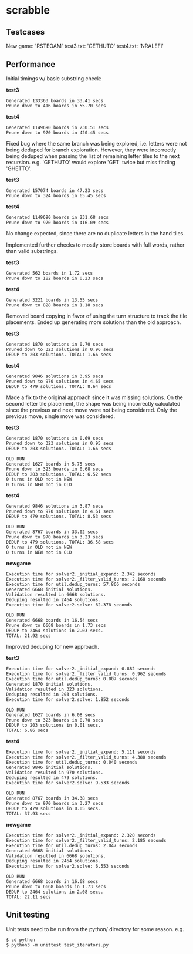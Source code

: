 # scrabble


## Testcases

New game: 'RSTEOAM'
test3.txt: 'GETHUTO'
test4.txt: 'NRALEFI'

## Performance

Initial timings w/ basic substring check:

**test3**

```
Generated 133363 boards in 33.41 secs
Prune down to 416 boards in 55.70 secs
```

**test4**

```
Generated 1149690 boards in 230.51 secs
Prune down to 970 boards in 420.45 secs
```

Fixed bug where the same branch was being explored, i.e. letters were not being deduped for branch exploration. However, they were incorrectly being deduped when passing the list of remaining letter tiles to the next recursion. e.g. 'GETHUTO' would explore 'GET' twice but miss finding 'GHETTO'.

**test3**

```
Generated 157074 boards in 47.23 secs
Prune down to 324 boards in 65.45 secs
```

**test4**

```
Generated 1149690 boards in 231.68 secs
Prune down to 970 boards in 416.09 secs
```

No change expected, since there are no duplicate letters in the hand tiles.

Implemented further checks to mostly store boards with full words, rather than valid substrings.

**test3**

```
Generated 562 boards in 1.72 secs
Prune down to 182 boards in 0.23 secs
```

**test4**

```
Generated 3221 boards in 13.55 secs
Prune down to 828 boards in 1.18 secs
```

Removed board copying in favor of using the turn structure to track the tile placements. Ended up generating more solutions than the old approach.

**test3**

```
Generated 1870 solutions in 0.70 secs
Pruned down to 323 solutions in 0.96 secs
DEDUP to 203 solutions. TOTAL: 1.66 secs
```

**test4**

```
Generated 9846 solutions in 3.95 secs
Pruned down to 970 solutions in 4.65 secs
DEDUP to 479 solutions. TOTAL: 8.64 secs
```

Made a fix to the original approach since it was missing solutions. On the second letter tile placement, the shape was being incorrectly calculated since the previous and next move were not being considered. Only the previous move, single move was considered.

**test3**

```
Generated 1870 solutions in 0.69 secs
Pruned down to 323 solutions in 0.95 secs
DEDUP to 203 solutions. TOTAL: 1.66 secs

OLD RUN
Generated 1627 boards in 5.75 secs
Prune down to 323 boards in 0.68 secs
DEDUP to 203 solutions. TOTAL: 6.52 secs
0 turns in OLD not in NEW
0 turns in NEW not in OLD
```

**test4**

```
Generated 9846 solutions in 3.87 secs
Pruned down to 970 solutions in 4.61 secs
DEDUP to 479 solutions. TOTAL: 8.53 secs

OLD RUN
Generated 8767 boards in 33.02 secs
Prune down to 970 boards in 3.23 secs
DEDUP to 479 solutions. TOTAL: 36.58 secs
0 turns in OLD not in NEW
0 turns in NEW not in OLD
```

**newgame**

```
Execution time for solver2._initial_expand: 2.342 seconds
Execution time for solver2._filter_valid_turns: 2.168 seconds
Execution time for util.dedup_turns: 57.866 seconds
Generated 6668 initial solutions.
Validation resulted in 6668 solutions.
Deduping resulted in 2464 solutions.
Execution time for solver2.solve: 62.378 seconds

OLD RUN
Generated 6668 boards in 16.54 secs
Prune down to 6668 boards in 1.73 secs
DEDUP to 2464 solutions in 2.03 secs.
TOTAL: 21.92 secs
```

Improved deduping for new approach.

**test3**

```
Execution time for solver2._initial_expand: 0.882 seconds
Execution time for solver2._filter_valid_turns: 0.962 seconds
Execution time for util.dedup_turns: 0.007 seconds
Generated 1870 initial solutions.
Validation resulted in 323 solutions.
Deduping resulted in 203 solutions.
Execution time for solver2.solve: 1.852 seconds

OLD RUN
Generated 1627 boards in 6.08 secs
Prune down to 323 boards in 0.70 secs
DEDUP to 203 solutions in 0.01 secs.
TOTAL: 6.86 secs
```

**test4**

```
Execution time for solver2._initial_expand: 5.111 seconds
Execution time for solver2._filter_valid_turns: 4.380 seconds
Execution time for util.dedup_turns: 0.040 seconds
Generated 9846 initial solutions.
Validation resulted in 970 solutions.
Deduping resulted in 479 solutions.
Execution time for solver2.solve: 9.533 seconds

OLD RUN
Generated 8767 boards in 34.38 secs
Prune down to 970 boards in 3.27 secs
DEDUP to 479 solutions in 0.05 secs.
TOTAL: 37.93 secs
```

**newgame**

```
Execution time for solver2._initial_expand: 2.320 seconds
Execution time for solver2._filter_valid_turns: 2.185 seconds
Execution time for util.dedup_turns: 2.047 seconds
Generated 6668 initial solutions.
Validation resulted in 6668 solutions.
Deduping resulted in 2464 solutions.
Execution time for solver2.solve: 6.553 seconds

OLD RUN
Generated 6668 boards in 16.68 secs
Prune down to 6668 boards in 1.73 secs
DEDUP to 2464 solutions in 2.08 secs.
TOTAL: 22.11 secs
```

## Unit testing

Unit tests need to be run from the python/ directory for some reason. e.g.

```
$ cd python
$ python3 -m unittest test_iterators.py
```
